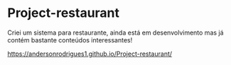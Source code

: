 # Project-restaurant

Criei um sistema para restaurante, ainda está em desenvolvimento mas já contém bastante conteúdos interessantes!

https://andersonrodrigues1.github.io/Project-restaurant/
